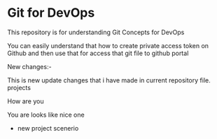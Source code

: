 # Git for DevOps

This repository is for understanding Git Concepts for DevOps

You can easily understand that how to create private access token on Github and then use that for access that git file to github portal

New changes:-

This is new update changes that i have made in current repository file.
projects 

How are you

You are looks like nice one 
- new project scenerio
